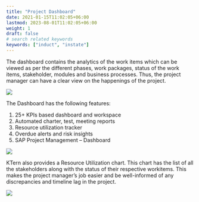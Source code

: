 ```yaml
---
title: "Project Dashboard"
date: 2021-01-15T11:02:05+06:00
lastmod: 2023-08-01T11:02:05+06:00
weight: 1
draft: false
# search related keywords
keywords: ["induct", "instate"]
---
```


The dashboard contains the analytics of the work items which can be viewed as per the different phases, work packages, status of the work items, stakeholder, modules and business processes. Thus, the project manager can have a clear view on the happenings of the project.

![](https://storage.googleapis.com/ktern-docs-files/pd-1.png)

The Dashboard has the following features:

1. 25+ KPIs based dashboard and workspace
2. Automated charter, test, meeting reports
3. Resource utilization tracker
4. Overdue alerts and risk insights
5. SAP Project Management – Dashboard

![](https://storage.googleapis.com/ktern-docs-files/pd-2.png)

KTern also provides a Resource Utilization chart. This chart has the list of all the stakeholders along with the status of their respective workitems. This makes the project manager’s job easier and be well-informed of any discrepancies and timeline lag in the project.

![](https://storage.googleapis.com/ktern-docs-files/pd-3.png)
